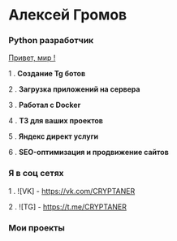 # Алексей Громов

### Python разработчик

 [Привет, мир !](https://i.postimg.cc/sfKsWwqC/k-SEPB3zv-ZKg.png)

1 . **Создание Tg ботов**

2 . **Загрузка приложений на сервера**

3 . **Работал с Docker**

4 . **Т3 для ваших проектов**

5 . **Яндекс директ услуги**

6 . **SEO-оптимизация и продвижение сайтов**


### Я в соц сетях
1 . ![VK] - https://vk.com/CRYPTANER

2 . ![TG] - https://t.me/CRYPTANER

### Мои проекты 